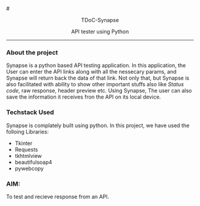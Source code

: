 #<p style="text-align: center;"> TDoC-Synapse</p>
<p style="text-align: center;"> API tester using Python</p>

***
### About the project
Synapse is a python based API testing application. In this application, the User can enter the API links along with all the nessecary params, and Synapse will return back the data of that link.
Not only that, but Synapse is also facilitated with ability to show other important stuffs also like *Status code*, raw response, header preview etc.
Using Synapse, The user can also save the information it receives fron the API on its local device.

### Techstack Used

Synapse is complately built using python. In this project, we have used the folloing Libraries:

- Tkinter
- Requests
- tkhtmlview
- beautifulsoap4
- pywebcopy

### AIM:

To test and recieve response from an API.
